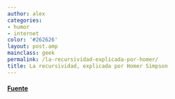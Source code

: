 ```yaml
---
author: alex
categories:
- humor
- internet
color: '#262626'
layout: post.amp
mainclass: geek
permalink: /la-recursividad-explicada-por-homer/
title: La recursividad, explicada por Homer Simpson
---
```


<div class="separator" >
<a href="/img/2012/04/tumblr_ld50v7q6tn1qabw68o1_4001.gif"  ><amp-img on="tap:lightbox1" role="button" tabindex="0" layout="responsive"  height="240px" src="/img/2012/04/tumblr_ld50v7q6tn1qabw68o1_4001.gif" width="320px" /></a>
</div>



#### <a href="https://plus.google.com/118038952320880179394/posts/6DB9jgDZU4Q" target="_blank">Fuente</a>